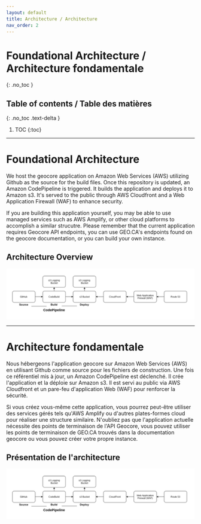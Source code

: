 ```yaml
---
layout: default
title: Architecture / Architecture
nav_order: 2
---
```


# Foundational Architecture / Architecture fondamentale
{: .no_toc }

## Table of contents / Table des matières
{: .no_toc .text-delta }

1. TOC
{:toc}

---

# Foundational Architecture

We host the geocore application on Amazon Web Services (AWS) utilizing Github as the source for the build files. Once this repository is updated, an Amazon CodePipeline is triggered. It builds the application and deploys it to Amazon s3. It's served to the public through AWS Cloudfront and a Web Application Firewall (WAF) to enhance security. 

If you are building this application yourself, you may be able to use managed services such as AWS Amplify, or other cloud platforms to accomplish a similar strucutre. Please remember that the current application requires Geocore API endpoints, you can use GEO.CA's endpoints found on the geocore documentation, or you can build your own instance.

## Architecture Overview

![This is an image](../assets/images/app-geo-ca.png)

---

# Architecture fondamentale

Nous hébergeons l'application geocore sur Amazon Web Services (AWS) en utilisant Github comme source pour les fichiers de construction. Une fois ce référentiel mis à jour, un Amazon CodePipeline est déclenché. Il crée l'application et la déploie sur Amazon s3. Il est servi au public via AWS Cloudfront et un pare-feu d'application Web (WAF) pour renforcer la sécurité.

Si vous créez vous-même cette application, vous pourrez peut-être utiliser des services gérés tels qu'AWS Amplify ou d'autres plates-formes cloud pour réaliser une structure similaire. N'oubliez pas que l'application actuelle nécessite des points de terminaison de l'API Geocore, vous pouvez utiliser les points de terminaison de GEO.CA trouvés dans la documentation geocore ou vous pouvez créer votre propre instance.

## Présentation de l'architecture

![This is an image](../assets/images/app-geo-ca.png)
